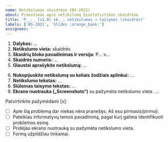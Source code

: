```yaml
---
name: Netikslumas skaidrėse (BS-2021)
about: Pranešimas apie netikslumą biostatistikos skaidrėse
title: 'P__-_ (v1.0) sk._: netikslumas → taisymas (skaidrės)'
labels: ['BS-2021', 'Slides :orange_book:']
assignees: ''
---
```


<!--
  Temos PAVADINIME apibūdinkite netikslumo esmę, kuri padėtų KITIEMS 
  SKAITYTOJAMS GREITAI SUSIORIENTUOTI, kad apie šį netikslumą jau pranešta.
  1. Prašykite skaidrių bloko kodą (pvz., P01-4)
  2. Bloko versiją, pvz., (v.1.0). Jei versija neparašyta, tai ji yra 1.0.;
  3. Skaidrės numerį, pvz. sk.14, per kablelį gali būti nurodytos kelios skaidrės.
  4. Apibūdinkite netikslumo esmę. Jei galima, tokiu formatu: netikslumas → taisymas;
  Pvz.:
  „P01-4 (v1.0) sk.14: kopppiuteris → kompiuteris (skaidrės)“
  „P11-1 (v2.1) sk.1,5: praleistas žodis "tačiau" (skaidrės)“  # nurodytos kelios skaidrės


 Apačioje patvirtinkite pažymėdami [x], kad formą užpildėte tinkamai:
 Tarp [, x, ir ] tarpų neturi būti:
     GERAI:  [x]
     BLOGAI: [ x ], [ x], arba [x ]
 
 
 „GitHub“ svetainėje atsakymus rašykite „Write“, 
 o rezultatą (prieš siųsdami) peržiūrėkite „Preview“ kortelėje.
 

  Laukelyje „Dalykas“ įrašyti trumpąjį dalyko pavadinimą:
     - BS-2021, jei jūsų klausomas kursas yra „Biostatistika“;
     - R-2021,  jei jūsų klausomas kursas yra „Įvadas į duomenų analizę programa R (R-2021)“ 

 
Toliau užpildykite vietas, pažymėtas daugtaškiu.

Pildyti nereikia, jei:
    + rašybos klaida (netikslumas → taisymas) ir
    + netikslumo vietą identifikuojanti informacija matosi temos pavadinime, ir
    + pridėta ekrano nuotrauka (print-screen)
    
-->
 
1. **Dalykas:** ... <!-- Įrašyti vieną: BS-2021 arba R-2021 -->
2. **Netikslumo vieta:** skaidrės
3. **Skaidrių bloko pavadinimas ir versija:** P... v... <!-- PVZ., P04-1 v2.0 -->
4. **Skaidrės numeris:** ... <!-- NEREIKIA, jei matosi "print-screen'e" -->
5. **Glaustai aprašykite netikslumą:** ...
<!-- 5: loginė klaida, fakto klaida, skaičiavimo klaida, rašybos klaida, skyrybos klaida, nesuderinti linksniai ar pan.-->
6.  **Nukopijuokite netikslumą su keliais žodžiais aplinkui:** ... <!-- Naudojamas greitai paieškai dokumente -->
7. **Netikslumo tekstas:** ...
8. **Siūlomas taisymo tekstas:** ...
9. **Ekrano nuotrauka („Screenshots“)** su pažymėta netikslumo vieta. <!-- PRIVALOMA -->
...
<!-- Galite įkelti/įklijuoti paveikslą spausdami Ctrl+V -->



<!-- --------------------------------------- -->
Patvirtinkite pažymėdami [x]:

- [ ] Apie šią problemą dar niekas nėra pranešęs. Aš esu pirmasis/pirmoji.
- [ ] Pateikiau informatyvų temos pavadinimą, pagal kurį galima identifikuoti problemos esmę.
- [ ] Pridėjau ekrano nuotrauką su pažymėta netikslumo vieta.
- [ ] Formą užpildžiau tinkamai.
